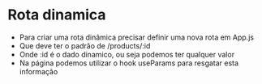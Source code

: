 # Rota dinamica
- Para criar uma rota dinâmica precisar definir uma nova rota em App.js
- Que deve ter o padrão de /products/:id
- Onde :id é o dado dinamico, ou seja podemos ter qualquer valor
- Na página podemos utilizar o hook useParams para resgatar esta informação
